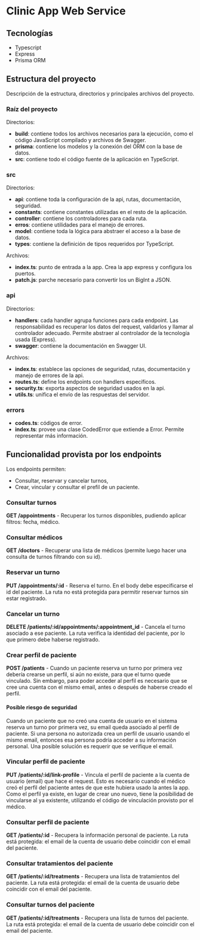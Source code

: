 # Clinic App Web Service

## Tecnologías
* Typescript
* Express
* Prisma ORM

## Estructura del proyecto
Descripción de la estructura, directorios y principales archivos del proyecto.

### Raíz del proyecto
Directorios:
* **build**: contiene todos los archivos necesarios para la ejecución, como el código JavaScript compilado y archivos de Swagger.
* **prisma**: contiene los modelos y la conexión del ORM con la base de datos.
* **src**: contiene todo el código fuente de la aplicación en TypeScript.

### src
Directorios:
* **api**: contiene toda la configuración de la api, rutas, documentación, seguridad.
* **constants**: contiene constantes utilizadas en el resto de la aplicación.
* **controller**: contiene los controladores para cada ruta.
* **erros**: contiene utilidades para el manejo de errores.
* **model**: contiene toda la lógica para abstraer el acceso a la base de datos.
* **types**: contiene la definición de tipos requeridos por TypeScript.

Archivos:
* **index.ts**: punto de entrada a la app. Crea la app express y configura los puertos.
* **patch.js**: parche necesario para convertir los un BigInt a JSON.

### api
Directorios:
* **handlers**: cada handler agrupa funciones para cada endpoint. Las responsabilidad es recuperar los datos del request, validarlos y llamar al controlador adecuado. Permite abstraer al controlador de la tecnología usada (Express).
* **swagger**: contiene la documentación en Swagger UI.

Archivos:
* **index.ts**: establece las opciones de seguridad, rutas, documentación y manejo de errores de la api.
* **routes.ts**: define los endpoints con handlers específicos.
* **security.ts**: exporta aspectos de seguridad usados en la api.
* **utils.ts**: unifica el envío de las respuestas del servidor.

### errors
* **codes.ts**: códigos de error.
* **index.ts**: provee una clase CodedError que extiende a Error. Permite representar más información.

## Funcionalidad provista por los endpoints
Los endpoints permiten:
- Consultar, reservar y cancelar turnos,
- Crear, vincular y consultar el prefil de un paciente.

### Consultar turnos
**GET /appointments** - Recuperar los turnos disponibles, pudiendo aplicar filtros: fecha, médico.

### Consultar médicos
**GET /doctors** - Recuperar una lista de médicos (permite luego hacer una consulta de turnos filtrando con su id).

### Reservar un turno
**PUT /appointments/:id** - Reserva el turno. En el body debe especificarse el id del paciente. La ruta no está protegida para permitir reservar turnos sin estar registrado.

### Cancelar un turno
**DELETE /patients/:id/appointments/:appointment_id** - Cancela el turno asociado a ese paciente. La ruta verifica la identidad del paciente, por lo que primero debe haberse registrado.

### Crear perfil de paciente
**POST /patients** - Cuando un paciente reserva un turno por primera vez debería crearse un perfil, si aún no existe, para que el turno quede vinculado. Sin embargo, para poder acceder al perfil es necesario que se cree una cuenta con el mismo email, antes o después de haberse creado el perfil.

#### Posible riesgo de seguridad
Cuando un paciente que no creó una cuenta de usuario en el sistema reserva un turno por primera vez, su email queda asociado al perfil de paciente.
Si una persona no autorizada crea un perfil de usuario usando el mismo email, entonces esa persona podría acceder a su información personal.
Una posible solución es requerir que se verifique el email.

### Vincular perfil de paciente
**PUT /patients/:id/link-profile** - Vincula el perfil de paciente a la cuenta de usuario (email) que hace el request. Esto es necesario cuando el médico creó el perfil del paciente antes de que este hubiera usado la antes la app. Como el perfil ya existe, en lugar de crear uno nuevo, tiene la posibilidad de vincularse al ya existente, utilizando el código de vinculación provisto por el médico.

### Consultar perfil de paciente
**GET /patients/:id** - Recupera la información personal de paciente. La ruta está protegida: el email de la cuenta de usuario debe coincidir con el email del paciente.

### Consultar tratamientos del paciente
**GET /patients/:id/treatments** - Recupera una lista de tratamientos del paciente. La ruta está protegida: el email de la cuenta de usuario debe coincidir con el email del paciente.

### Consultar turnos del paciente
**GET /patients/:id/treatments** - Recupera una lista de turnos del paciente. La ruta está protegida: el email de la cuenta de usuario debe coincidir con el email del paciente.

